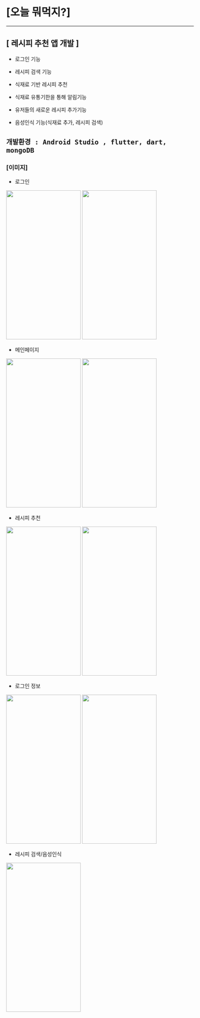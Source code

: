 

# [오늘 뭐먹지?]
---

## [ 레시피 추천 앱 개발 ]

- 로그인 기능 

- 레시피 검색 기능 

- 식재료 기반 레시피 추천 

- 식재료 유통기한을 통해 알림기능 

- 유저들의 새로운 레시피 추가기능 

- 음성인식 기능(식재료 추가, 레시피 검색)

 `개발환경 : Android Studio , flutter, dart, mongoDB`
---
### [이미지]

- 로그인

<img src = "https://user-images.githubusercontent.com/65913073/118404517-37b36300-b6ae-11eb-8c8d-927445725b82.png" width ="200" height="400"> <img src = "https://user-images.githubusercontent.com/65913073/101260827-eeadc900-3775-11eb-8103-bdc381790f06.png" width ="200" height="400">

- 메인페이지

<img src = "https://user-images.githubusercontent.com/65913073/101260828-f2d9e680-3775-11eb-94c2-9d31e8c9400c.png" width ="200" height="400"> <img src = "https://user-images.githubusercontent.com/65913073/101260836-ff5e3f00-3775-11eb-93ff-d46b10b445dd.png" width ="200" height="400">
- 레시피 추천 

<img src = "https://user-images.githubusercontent.com/65913073/101260842-06854d00-3776-11eb-89b8-6cefdecd9bd8.png" width ="200" height="400"> <img src = "https://user-images.githubusercontent.com/65913073/101260844-0a18d400-3776-11eb-8141-49cda1354d8b.png" width ="200" height="400">

- 로그인 정보 

<img src = "https://user-images.githubusercontent.com/65913073/101260851-1ac94a00-3776-11eb-972c-0e4639574055.png" width ="200" height="400"> <img src = "https://user-images.githubusercontent.com/65913073/101260846-0f761e80-3776-11eb-9212-8cb05cf54259.png" width ="200" height="400">

- 레시피 검색/음성인식 

<img src = "https://user-images.githubusercontent.com/65913073/101260849-156bff80-3776-11eb-9363-7383c914ec3d.png" width ="200" height="400">
